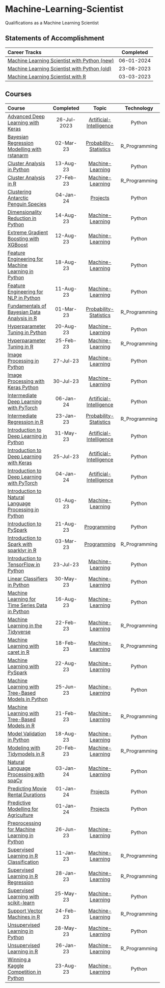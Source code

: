 # Machine-Learning-Scientist
 Qualifications as a Machine Learning Scientist

## Statements of Accomplishment
|                                                                           Career Tracks                                                                            | Completed  |
| :----------------------------------------------------------------------------------------------------------------------------------------------------------------- | :--------: |
| [Machine Learning Scientist with Python (new)](https://github.com/Katsuvest/Machine-Learning-Scientist/tree/master/Machine_Learning_Scientist_with_Python(new).pdf) | 06-01-2024 |
| [Machine Learning Scientist with Python (old)](https://github.com/Katsuvest/Machine-Learning-Scientist/tree/master/Machine_Learning_Scientist_with_Python.pdf)     | 23-08-2023 |
| [Machine Learning Scientist with R](https://github.com/Katsuvest/Machine-Learning-Scientist/tree/master/Machine_Learning_Scientist_with_R.pdf)                     | 03-03-2023 |

## Courses

|                                                                                  Course                                                                                  |  Completed   |                                             Topic                                             |   Technology   |
| :----------------------------------------------------------------------------------------------------------------------------------------------------------------------- | :----------: | :-------------------------------------------------------------------------------------------: | :------------: |
| [Advanced Deep Learning with Keras](https://github.com/Katsuvest/Artificial-Intelligence/tree/master/Advanced_Deep_Learning_with_Keras)                                  |  26-Jul-2023 | [Artificial-Intelligence](https://github.com/Katsuvest/Artificial-Intelligence/tree/master/)  |     Python     |
| [Bayesian Regression Modelling with rstanarm](https://github.com/Katsuvest/Probability-Statistics/tree/master/Bayesian_Regression_Modelling_with_rstanarm)               |  02-Mar-23   |   [Probability-Statistics](https://github.com/Katsuvest/Probability-Statistics/tree/master/)  |  R_Programming |
| [Cluster Analysis in Python](https://github.com/Katsuvest/Machine_Learning/tree/master/Cluster_Analysis_in_Python)                                                       |  13-Aug-23   |         [Machine-Learning](https://github.com/Katsuvest/Machine_Learning/tree/master/)        |     Python     |
| [Cluster Analysis in R](https://github.com/Katsuvest/Machine_Learning/tree/master/Cluster_Analysis_in_R)                                                                 |  27-Feb-23   |         [Machine-Learning](https://github.com/Katsuvest/Machine_Learning/tree/master/)        |  R_Programming |
| [Clustering Antarctic Penguin Species](https://github.com/Katsuvest/Projects/tree/master/Clustering_Antarctic_Penguin_Species)                                           |  04-Jan-24   |                 [Projects](https://github.com/Katsuvest/Projects/tree/master/)                |     Python     |
| [Dimensionality Reduction in Python](https://github.com/Katsuvest/Machine_Learning/tree/master/Dimensionality_Reduction_in_Python)                                       |  14-Aug-23   |         [Machine-Learning](https://github.com/Katsuvest/Machine_Learning/tree/master/)        |     Python     |
| [Extreme Gradient Boosting with XGBoost](https://github.com/Katsuvest/Machine_Learning/tree/master/Extreme_Gradient_Boosting_with_XGBoost)                               |  12-Aug-23   |         [Machine-Learning](https://github.com/Katsuvest/Machine_Learning/tree/master/)        |     Python     |
| [Feature Engineering for Machine Learning in Python](https://github.com/Katsuvest/Machine_Learning/tree/master/Feature_Engineering_for_Machine_Learning_in_Python)       |  18-Aug-23   |         [Machine-Learning](https://github.com/Katsuvest/Machine_Learning/tree/master/)        |     Python     |
| [Feature Engineering for NLP in Python](https://github.com/Katsuvest/Machine_Learning/tree/master/Feature_Engineering_for_NLP_in_Python)                                 |  11-Aug-23   |         [Machine-Learning](https://github.com/Katsuvest/Machine_Learning/tree/master/)        |     Python     |
| [Fundamentals of Bayesian Data Analysis in R](https://github.com/Katsuvest/Probability-Statistics/tree/master/Fundamentals_of_Bayesian_Data_Analysis_in_R)               |  01-Mar-23   |   [Probability-Statistics](https://github.com/Katsuvest/Probability-Statistics/tree/master/)  |  R_Programming |
| [Hyperparameter Tuning in Python](https://github.com/Katsuvest/Machine_Learning/tree/master/Hyperparameter_Tuning_in_Python)                                             |  20-Aug-23   |         [Machine-Learning](https://github.com/Katsuvest/Machine_Learning/tree/master/)        |     Python     |
| [Hyperparameter Tuning in R](https://github.com/Katsuvest/Machine_Learning/tree/master/Hyperparameter_Tuning_in_R)                                                       |  25-Feb-23   |         [Machine-Learning](https://github.com/Katsuvest/Machine_Learning/tree/master/)        |  R_Programming |
| [Image Processing in Python](https://github.com/Katsuvest/Machine_Learning/tree/master/Image_Processing_in_Python)                                                       |  27-Jul-23   |         [Machine-Learning](https://github.com/Katsuvest/Machine_Learning/tree/master/)        |     Python     |
| [Image Processing with Keras Python](https://github.com/Katsuvest/Machine_Learning/tree/master/Image_Processing_with_Keras_Python)                                       |  30-Jul-23   |         [Machine-Learning](https://github.com/Katsuvest/Machine_Learning/tree/master/)        |     Python     |
| [Intermediate Deep Learning with PyTorch](https://github.com/Katsuvest/Artificial-Intelligence/tree/master/Intermediate_Deep_Learning_with_PyTorch)                      |  06-Jan-24   |  [Artificial-Intelligence](https://github.com/Katsuvest/Artificial-Intelligence/tree/master/) |     Python     |
| [Intermediate Regression in R](https://github.com/Katsuvest/Probability-Statistics/tree/master/Intermediate_Regression_in_R)                                             |  23-Jan-23   |   [Probability-Statistics](https://github.com/Katsuvest/Probability-Statistics/tree/master/)  |  R_Programming |
| [Introduction to Deep Learning in Python](https://github.com/Katsuvest/Artificial-Intelligence/tree/master/Introduction_to_Deep_Learning_in_Python)                      |  31-May-23   |  [Artificial-Intelligence](https://github.com/Katsuvest/Artificial-Intelligence/tree/master/) |     Python     |
| [Introduction to Deep Learning with Keras](https://github.com/Katsuvest/Artificial-Intelligence/tree/master/Introduction_to_Deep_Learning_with_Keras)                    |  25-Jul-23   |  [Artificial-Intelligence](https://github.com/Katsuvest/Artificial-Intelligence/tree/master/) |     Python     |
| [Introduction to Deep Learning with PyTorch](https://github.com/Katsuvest/Artificial-Intelligence/tree/master/Introduction_to_Deep_Learning_with_PyTorch)                |  04-Jan-24   |  [Artificial-Intelligence](https://github.com/Katsuvest/Artificial-Intelligence/tree/master/) |     Python     |
| [Introduction to Natural Language Processing in Python](https://github.com/Katsuvest/Machine_Learning/tree/master/Introduction_to_Natural_Language_Processing_in_Python) |  01-Aug-23   |         [Machine-Learning](https://github.com/Katsuvest/Machine_Learning/tree/master/)        |     Python     |
| [Introduction to PySpark](https://github.com/Katsuvest/Programming/tree/master/Introduction_to_PySpark)                                                                  |  21-Aug-23   |              [Programming](https://github.com/Katsuvest/Programming/tree/master/)             |     Python     |
| [Introduction to Spark with sparklyr in R](https://github.com/Katsuvest/Programming/tree/master/Introduction_to_Spark_with_sparklyr_in_R)                                |  03-Mar-23   |              [Programming](https://github.com/Katsuvest/Programming/tree/master/)             |  R_Programming |
| [Introduction to TensorFlow in Python](https://github.com/Katsuvest/Machine_Learning/tree/master/Introduction_to_TensorFlow_in_Python)                                   |  23-Jul-23   |         [Machine-Learning](https://github.com/Katsuvest/Machine_Learning/tree/master/)        |     Python     |
| [Linear Classifiers in Python](https://github.com/Katsuvest/Machine_Learning/tree/master/Linear_Classifiers_in_Python)                                                   |  30-May-23   |         [Machine-Learning](https://github.com/Katsuvest/Machine_Learning/tree/master/)        |     Python     |
| [Machine Learning for Time Series Data in Python](https://github.com/Katsuvest/Machine_Learning/tree/master/Machine_Learning_for_Time_Series_Data_in_Python)             |  16-Aug-23   |         [Machine-Learning](https://github.com/Katsuvest/Machine_Learning/tree/master/)        |     Python     |
| [Machine Learning in the Tidyverse](https://github.com/Katsuvest/Machine_Learning/tree/master/Machine_Learning_in_the_Tidyverse)                                         |  22-Feb-23   |         [Machine-Learning](https://github.com/Katsuvest/Machine_Learning/tree/master/)        |  R_Programming |
| [Machine Learning with caret in R](https://github.com/Katsuvest/Machine_Learning/tree/master/Machine_Learning_with_caret_in_R)                                           |  18-Feb-23   |         [Machine-Learning](https://github.com/Katsuvest/Machine_Learning/tree/master/)        |  R_Programming |
| [Machine Learning with PySpark](https://github.com/Katsuvest/Machine_Learning/tree/master/Machine_Learning_with_PySpark)                                                 |  22-Aug-23   |         [Machine-Learning](https://github.com/Katsuvest/Machine_Learning/tree/master/)        |     Python     |
| [Machine Learning with Tree-Based Models in Python](https://github.com/Katsuvest/Machine_Learning/tree/master/Machine_Learning_with_Tree-Based_Models_in_Python)         |  25-Jun-23   |         [Machine-Learning](https://github.com/Katsuvest/Machine_Learning/tree/master/)        |     Python     |
| [Machine Learning with Tree-Based Models in R](https://github.com/Katsuvest/Machine_Learning/tree/master/Machine_Learning_with_Tree-Based_Models_in_R)                   |  21-Feb-23   |         [Machine-Learning](https://github.com/Katsuvest/Machine_Learning/tree/master/)        |  R_Programming |
| [Model Validation in Python](https://github.com/Katsuvest/Machine_Learning/tree/master/Model_Validation_in_Python)                                                       |  18-Aug-23   |         [Machine-Learning](https://github.com/Katsuvest/Machine_Learning/tree/master/)        |     Python     |
| [Modeling with Tidymodels in R](https://github.com/Katsuvest/Machine_Learning/tree/master/Modeling_with_Tidymodels_in_R)                                                 |  20-Feb-23   |         [Machine-Learning](https://github.com/Katsuvest/Machine_Learning/tree/master/)        |  R_Programming |
| [Natural Language Processing with spaCy](https://github.com/Katsuvest/Machine_Learning/tree/master/Natural_Language_Processing_with_spaCy)                               |  03-Jan-24   |         [Machine-Learning](https://github.com/Katsuvest/Machine_Learning/tree/master/)        |     Python     |
| [Predicting Movie Rental Durations](https://github.com/Katsuvest/Projects/tree/master/Predicting_Movie_Rental_Durations)                                                 |  01-Jan-24   |                 [Projects](https://github.com/Katsuvest/Projects/tree/master/)                |     Python     |
| [Predictive Modelling for Agriculture](https://github.com/Katsuvest/Projects/tree/master/Predictive_Modelling_for_Agriculture)                                           |  01-Jan-24   |                 [Projects](https://github.com/Katsuvest/Projects/tree/master/)                |     Python     |
| [Preprocessing for Machine Learning in Python](https://github.com/Katsuvest/Machine_Learning/tree/master/Preprocessing_for_Machine_Learning_in_Python)                   |  26-Jun-23   |         [Machine-Learning](https://github.com/Katsuvest/Machine_Learning/tree/master/)        |     Python     |
| [Supervised Learning in R Classification](https://github.com/Katsuvest/Machine_Learning/tree/master/Supervised_Learning_in_R_Classification)                             |  11-Jan-23   |         [Machine-Learning](https://github.com/Katsuvest/Machine_Learning/tree/master/)        |  R_Programming |
| [Supervised Learning in R Regression](https://github.com/Katsuvest/Machine_Learning/tree/master/Supervised_Learning_in_R_Regression)                                     |  28-Jan-23   |         [Machine-Learning](https://github.com/Katsuvest/Machine_Learning/tree/master/)        |  R_Programming |
| [Supervised Learning with scikit-learn](https://github.com/Katsuvest/Machine_Learning/tree/master/Supervised_Learning_with_scikit-learn)                                 |  25-May-23   |         [Machine-Learning](https://github.com/Katsuvest/Machine_Learning/tree/master/)        |     Python     |
| [Support Vector Machines in R](https://github.com/Katsuvest/Machine_Learning/tree/master/Support_Vector_Machines_in_R)                                                   |  24-Feb-23   |         [Machine-Learning](https://github.com/Katsuvest/Machine_Learning/tree/master/)        |  R_Programming |
| [Unsupervised Learning in Python](https://github.com/Katsuvest/Machine_Learning/tree/master/Unsupervised_Learning_in_Python)                                             |  28-May-23   |         [Machine-Learning](https://github.com/Katsuvest/Machine_Learning/tree/master/)        |     Python     |
| [Unsupervised Learning in R](https://github.com/Katsuvest/Machine_Learning/tree/master/Unsupervised_Learning_in_R)                                                       |  26-Jan-23   |         [Machine-Learning](https://github.com/Katsuvest/Machine_Learning/tree/master/)        |  R_Programming |
| [Winning a Kaggle Competition in Python](https://github.com/Katsuvest/Machine_Learning/tree/master/Winning_a_Kaggle_Competition_in_Python)                               |  23-Aug-23   |         [Machine-Learning](https://github.com/Katsuvest/Machine_Learning/tree/master/)        |     Python     |
